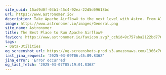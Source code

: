 ```yaml
---
site_uuid: 15ad9d0f-03b1-45c4-92ea-22d5d09618bc
url: https://www.astronomer.io/
description: Take Apache Airflow® to the next level with Astro. From AI and Large Language Models to data-driven applications, Astronomer delivers reliability at any scale and accelerates innovation.
image: https://www.astronomer.io/images/General.png
site_name: Astronomer
title: The Best Place to Run Apache Airflow®
favicon: https://www.astronomer.io/favicon.svg?_cchid=9c757aba2122bd77699d0b55ce381f6c
tags:
- Data-Utilities
og_screenshot_url: https://og-screenshots-prod.s3.amazonaws.com/1366x768/80/false/c3636c9adad3e69e9e40f4d1c90fbbc94a75074ddfee7365577f5124be2c0e3a.jpeg
last_jina_request: '2025-03-09T06:45:09.836Z'
jina_error: 'Error occurred'
og_last_fetch: '2025-03-07T05:19:01.836Z'
---
```


